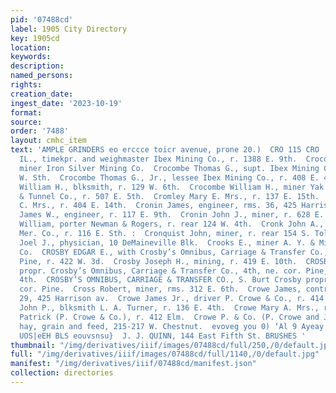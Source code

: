 ```yaml
---
pid: '07488cd'
label: 1905 City Directory
key: 1905cd
location: 
keywords: 
description: 
named_persons: 
rights: 
creation_date: 
ingest_date: '2023-10-19'
format: 
source: 
order: '7488'
layout: cmhc_item
text: 'AMPLE GRINDERS eo erccce toicr avenue, prone 20.)  CRO 115 CRO  Crockett William
  IL., timekpr. and weighmaster Ibex Mining Co., r. 1388 E. 9th.  Crocombe Harry,
  miner Iron Silver Mining Co.  Crocombe Thomas G., supt. Ibex Mining Co., r. 232
  W. Sth.  Crocombe Thomas G., Jr., lessee Ibex Mining Co., r. 408 E. 4th. :  Crocombe
  William H., blksmith, r. 129 W. 6th.  Crocombe William H., miner Yak Mining, Milling
  & Tunnel Co., r. 507 E. 5th.  Cromley Mary E. Mrs., r. 137 E. 15th.  Cronin Elizabeth
  C. Mrs., r. 404 E. 14th.  Cronin James, engineer, rms. 36, 425 Harrison av.  Cronin
  James W., engineer, r. 117 E. 9th.  Cronin John J., miner, r. 628 E. 7th.  Cronin
  William, porter Newman & Rogers, r. rear 124 W. 4th.  Cronk John A., salesman Bartlett
  Mer. Co., r. 116 E. Sth. :  Cronquist John, miner, r. rear 154 S. Toledo av.  Crook
  Joel J., physician, 10 DeMaineville Blk.  Crooks E., miner A. Y. & Minnie M. & M.
  Co.  CROSBY EDGAR E., with Crosby’s Omnibus, Carriage & Transfer Co., 4th, ne. cor.
  Pine, r. 422 W. 3d.  Crosby Joseph H., mining, r. 419 E. 10th.  CROSBY S. BURT,
  propr. Crosby’s Omnibus, Carriage & Transfer Co., 4th, ne. cor. Pine, r. 308 W.
  4th.  CROSBY’S OMNIBUS, CARRIAGE & TRANSFER CO., S. Burt Crosby propr., 4th, ne.
  cor. Pine.  Cross Robert, miner, rms. 312 E. 6th.  Crowe James, contractor, rms.
  29, 425 Harrison av.  Crowe James Jr., driver P. Crowe & Co., r. 414 Elm.  Crowe
  John P., blksmith L. A. Turner, r. 136 E. 4th.  Crowe Mary A. Mrs., r. 136 E. 4th.  Crowe
  Patrick (P. Crowe & Co.), r. 412 Elm.  Crowe P. & Co. (P. Crowe and J. B. Clune),
  hay, grain and feed, 215-217 W. Chestnut.  evoveg you 0) ‘Al 9 Ayeay ‘20URINS afapes  ‘suvoy  "Ay
  UOS|eEH BLS eouvsnsu}  J. J. QUINN, 144 East Fifth St. BRUSHES '
thumbnail: "/img/derivatives/iiif/images/07488cd/full/250,/0/default.jpg"
full: "/img/derivatives/iiif/images/07488cd/full/1140,/0/default.jpg"
manifest: "/img/derivatives/iiif/07488cd/manifest.json"
collection: directories
---
```

